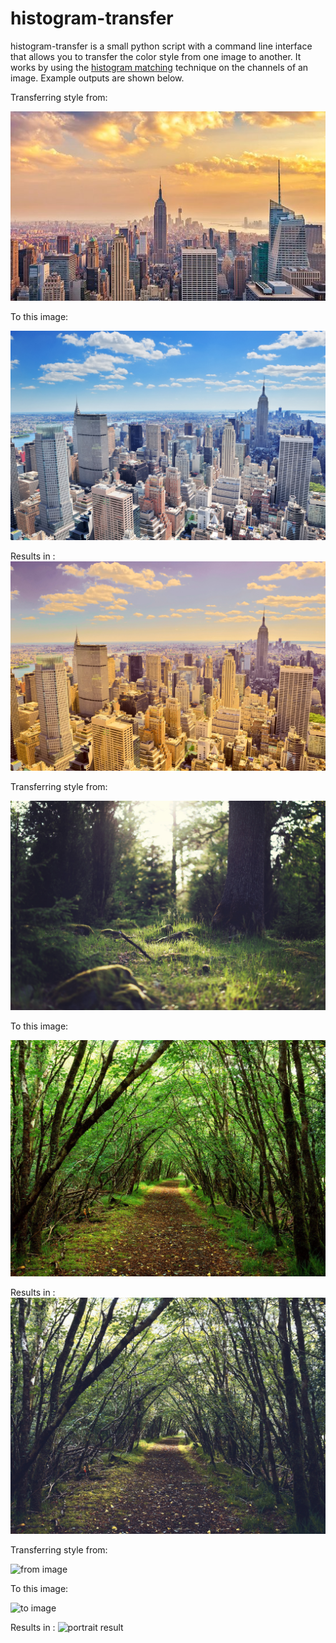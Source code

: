 # histogram-transfer
histogram-transfer is a small python script with a command line interface that 
allows you to transfer the color style from one image to another. It works by 
using the [histogram matching](https://en.wikipedia.org/wiki/Histogram_matching)
technique on the channels of an image. Example outputs are shown below.

Transferring style from:

![ from image ](examples/ny_from.jpg)

To this image:

![to image](examples/ny_to.jpg)

Results in :
![New York result](examples/ny_lab.jpg)

Transferring style from:

![ from image ](examples/forest_from.jpg)

To this image:

![to image](examples/forest_to.jpg)

Results in :
![Forest result](examples/forest_lab.jpg)

Transferring style from:

![ from image ](examples/portrait_from.jpg)

To this image:

![to image](examples/portrait_to.jpg)

Results in :
![portrait result](examples/portrait_lab.jpg)

